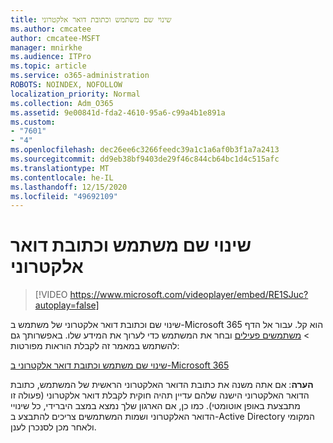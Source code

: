 ```yaml
---
title: שינוי שם משתמש וכתובת דואר אלקטרוני
ms.author: cmcatee
author: cmcatee-MSFT
manager: mnirkhe
ms.audience: ITPro
ms.topic: article
ms.service: o365-administration
ROBOTS: NOINDEX, NOFOLLOW
localization_priority: Normal
ms.collection: Adm_O365
ms.assetid: 9e00841d-fda2-4610-95a6-c99a4b1e891a
ms.custom:
- "7601"
- "4"
ms.openlocfilehash: dec26ee6c3266feedc39a1c1a6af0b3f1a7a2413
ms.sourcegitcommit: dd9eb38bf9403de29f46c844cb64bc1d4c515afc
ms.translationtype: MT
ms.contentlocale: he-IL
ms.lasthandoff: 12/15/2020
ms.locfileid: "49692109"
---
```

# <a name="change-a-users-name-and-email-address"></a>שינוי שם משתמש וכתובת דואר אלקטרוני

> [!VIDEO https://www.microsoft.com/videoplayer/embed/RE1SJuc?autoplay=false]

שינוי שם וכתובת דואר אלקטרוני של משתמש ב-Microsoft 365 הוא קל. עבור אל הדף  \> [משתמשים פעילים](https://go.microsoft.com/fwlink/p/?linkid=834822) ובחר את המשתמש כדי לערוך את המידע שלו. באפשרותך גם להשתמש במאמר זה לקבלת הוראות מפורטות:
  
[שינוי שם משתמש וכתובת דואר אלקטרוני ב-Microsoft 365](https://docs.microsoft.com/microsoft-365/admin/add-users/change-a-user-name-and-email-address)
  
 **הערה**: אם אתה משנה את כתובת הדואר האלקטרוני הראשית של המשתמש, כתובת הדואר האלקטרוני הישנה שלהם עדיין תהיה חוקית לקבלת דואר אלקטרוני (פעולה זו מתבצעת באופן אוטומטי). כמו כן, אם הארגון שלך נמצא במצב היברידי, כל שינויי הדואר האלקטרוני ושמות המשתמשים צריכים להתבצע ב-Active Directory המקומי ולאחר מכן לסנכרן לענן.
